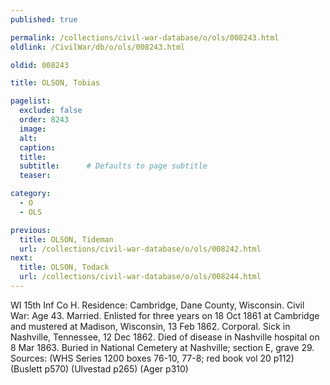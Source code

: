 ```yaml
---
published: true

permalink: /collections/civil-war-database/o/ols/008243.html
oldlink: /CivilWar/db/o/ols/008243.html

oldid: 008243

title: OLSON, Tobias

pagelist:
  exclude: false
  order: 8243
  image: 
  alt:
  caption:
  title:
  subtitle:      # Defaults to page subtitle
  teaser:

category: 
  - O 
  - OLS

previous:
  title: OLSON, Tideman
  url: /collections/civil-war-database/o/ols/008242.html  
next:
  title: OLSON, Todack
  url: /collections/civil-war-database/o/ols/008244.html   
---
```

WI 15th Inf Co H. Residence: Cambridge, Dane County, Wisconsin. Civil War: Age 43. Married. Enlisted for three years on 18 Oct 1861 at Cambridge and mustered at Madison, Wisconsin, 13 Feb 1862. Corporal. Sick in Nashville, Tennessee, 12 Dec 1862. Died of disease in Nashville hospital on 8 Mar 1863. Buried in National Cemetery at Nashville; section E, grave 29. Sources: (WHS Series 1200 boxes 76-10, 77-8; red book vol 20 p112) (Buslett p570) (Ulvestad p265) (Ager p310)